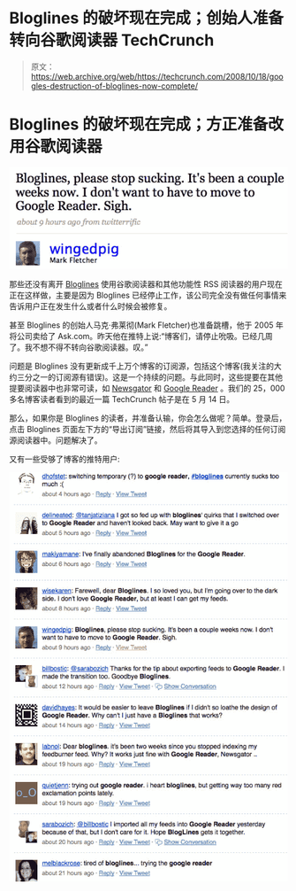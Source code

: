 # Bloglines 的破坏现在完成；创始人准备转向谷歌阅读器 TechCrunch

> 原文：<https://web.archive.org/web/https://techcrunch.com/2008/10/18/googles-destruction-of-bloglines-now-complete/>

# Bloglines 的破坏现在完成；方正准备改用谷歌阅读器

![](img/60229ec6bccae5bbd5096cd843e87707.png)

那些还没有离开 [Bloglines](https://web.archive.org/web/20221007005326/http://www.bloglines.com/) 使用谷歌阅读器和其他功能性 RSS 阅读器的用户现在正在这样做，主要是因为 Bloglines 已经停止工作，该公司完全没有做任何事情来告诉用户正在发生什么或者什么时候会被修复。

甚至 Bloglines 的创始人马克·弗莱彻(Mark Fletcher)也准备跳槽，他于 2005 年将公司卖给了 Ask.com。昨天他在推特上说:“博客们，请停止吮吸。已经几周了。我不想不得不转向谷歌阅读器。叹。”

问题是 Bloglines 没有更新成千上万个博客的订阅源，包括这个博客(我关注的大约三分之一的订阅源有错误)。这是一个持续的问题。与此同时，这些提要在其他提要阅读器中也非常可读，如 [Newsgator](https://web.archive.org/web/20221007005326/http://www.newsgator.com/) 和 [Google Reader](https://web.archive.org/web/20221007005326/http://www.google.com/reader) 。我们的 25，000 多名博客读者看到的最近一篇 TechCrunch 帖子是在 5 月 14 日。

那么，如果你是 Bloglines 的读者，并准备认输，你会怎么做呢？简单。登录后，点击 Bloglines 页面左下方的“导出订阅”链接，然后将其导入到您选择的任何订阅源阅读器中。问题解决了。

又有一些受够了博客的推特用户:

![](img/9901b7df709e19686731da0781adf3ee.png)